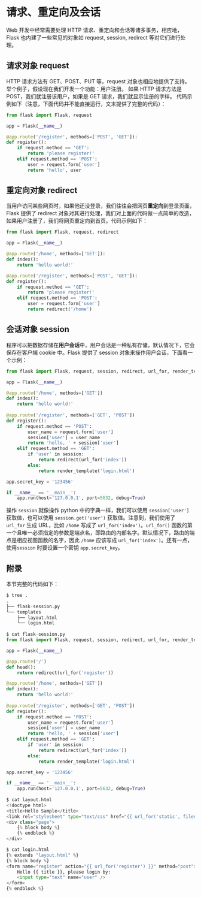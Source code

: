 # 请求、重定向及会话

Web 开发中经常需要处理 HTTP 请求、重定向和会话等诸多事务，相应地，Flask 也内建了一些常见的对象如 request, session, redirect 等对它们进行处理。

## 请求对象 request

HTTP 请求方法有 GET、POST、PUT 等，request 对象也相应地提供了支持。
举个例子，假设现在我们开发一个功能：用户注册。
如果 HTTP 请求方法是 POST，我们就注册该用户，如果是 GET 请求，我们就显示注册的字样。
代码示例如下（注意，下面代码并不能直接运行，文末提供了完整的代码）：

```python
from flask import Flask, request

app = Flask(__name__)

@app.route('/register', methods=['POST', 'GET']):
def register():
    if request.method == 'GET':
        return 'please register!'
    elif request.method == 'POST':
        user = request.form['user']
        return 'hello', user
```

## 重定向对象 redirect

当用户访问某些网页时，如果他还没登录，我们往往会把网页**重定向**到登录页面，Flask 提供了 redirect 对象对其进行处理，我们对上面的代码做一点简单的改造，如果用户注册了，我们将网页重定向到首页。代码示例如下：

```python
from flask import Flask, request, redirect

app = Flask(__name__)

@app.route('/home', methods=['GET']):
def index():
    return 'hello world!'

@app.route('/register', methods=['POST', 'GET']):
def register():
    if request.method == 'GET':
        return 'please register!'
    elif request.method == 'POST':
        user = request.form['user']
        return redirect('/home')
```

## 会话对象 session

程序可以把数据存储在**用户会话**中，用户会话是一种私有存储，默认情况下，它会保存在客户端 cookie 中。Flask 提供了 session 对象来操作用户会话，下面看一个示例：

```python
from flask import Flask, request, session, redirect, url_for, render_template

app = Flask(__name__)

@app.route('/home', methods=['GET'])
def index():
    return 'hello world!'
    
@app.route('/register', methods=['GET', 'POST'])
def register():
    if request.method == 'POST':
        user_name = request.form['user']
        session['user'] = user_name
        return 'hello, ' + session['user']
    elif request.method == 'GET':
        if 'user' in session:
            return redirect(url_for('index'))
        else:
            return render_template('login.html')

app.secret_key = '123456'

if __name__ == '__main__':
    app.run(host='127.0.0.1', port=5632, debug=True)
```

操作 `session` 就像操作 python 中的字典一样，我们可以使用 `session['user']` 获取值，也可以使用 `session.get('user')` 获取值。注意到，我们使用了 `url_for` 生成 URL，比如 `/home` 写成了 `url_for('index')`。`url_for()` 函数的第一个且唯一必须指定的参数是端点名，即路由的内部名字。默认情况下，路由的端点是相应视图函数的名字，因此 `/home` 应该写成 `url_for('index')`。还有一点，使用`session` 时要设置一个密钥 `app.secret_key`。

## 附录

本节完整的代码如下：

```python
$ tree .
.
├── flask-session.py
└── templates
    ├── layout.html
    └── login.html
    
$ cat flask-session.py
from flask import Flask, request, session, redirect, url_for, render_template

app = Flask(__name__)

@app.route('/')
def head():
    return redirect(url_for('register'))

@app.route('/home', methods=['GET'])
def index():
    return 'hello world!'
    
@app.route('/register', methods=['GET', 'POST'])
def register():
    if request.method == 'POST':
        user_name = request.form['user']
        session['user'] = user_name
        return 'hello, ' + session['user']
    elif request.method == 'GET':
        if 'user' in session:
            return redirect(url_for('index'))
        else:
            return render_template('login.html')

app.secret_key = '123456'

if __name__ == '__main__':
    app.run(host='127.0.0.1', port=5632, debug=True)
    
$ cat layout.html
<!doctype html>
<title>Hello Sample</title>
<link rel="stylesheet" type="text/css" href="{{ url_for('static', filename='style.css') }}">
<div class="page">
    {% block body %}
    {% endblock %}
</div>

$ cat login.html
{% extends "layout.html" %}
{% block body %}
<form name="register" action="{{ url_for('register') }}" method="post">
    Hello {{ title }}, please login by:
    <input type="text" name="user" />
</form>
{% endblock %}
```

